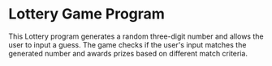 # Lottery Game Program 
 This Lottery program generates a random three-digit number and allows the  user to input a guess. The game checks if the user's input matches the generated number and awards prizes based on different match criteria. 
